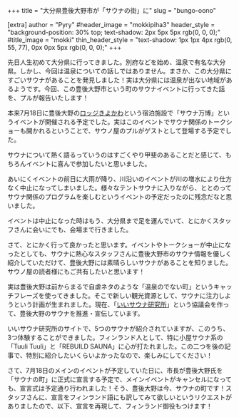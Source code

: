 +++
title = "大分県豊後大野市が「サウナの街」に"
slug = "bungo-oono"

[extra]
author = "Pyry"
#header_image = "mokkipiha3"
header_style = "background-position: 30% top; text-shadow: 2px 5px 5px rgb(0, 0, 0);"
#title_image = "mokki"
thin_header_style = "text-shadow: 1px 1px 4px rgb(0, 55, 77), 0px 0px 5px rgb(0, 0, 0);"
+++

先日人生初めて大分県に行ってきました。別府などを始め、温泉で有名な大分県。しかし、今回は温泉についての話しではありません。まさか、この大分県にすごいサウナがあることを発見しました！実は大分県には温泉が出ない地域があるようです。今回、この豊後大野市という町のサウナイベントに行ってきた話を、プルが報告いたします！

<!-- more -->

本来7月18日に豊後大野の[ロッジきよかわ](https://lodge-kiyokawa.jp)という宿泊施設で「サウナ万博」というイベントが開催される予定でした。実はこのイベントでサウナ関係のトークショーも開かれるということで、サウノ屋のプルがゲストとして登場する予定でした。

サウナについて熱く語るっていうのはすごくやり甲斐のあることだと感じて、もちろんイベントに喜んで参加したいと思いました。

あいにくイベントの前日に大雨が降り、川沿いのイベントが川の増水により仕方なく中止になってしまいました。様々なテントサウナに入りながら、ととのってサウナ関係のプログラムを楽しむというイベントの予定だったのに残念だなと思いました。

イベントは中止になった時はもう、大分県まで足を運んでいて、とにかくスタッフさんに会いにでも、会場まで行きました。

さて、とにかく行って良かったと思います。イベントやトークショーが中止になったとしても、サウナに熱心なスタッフさんに豊後大野市のサウナ情報を優しく紹介していただけて、豊後大野には素晴らしいサウナがあることを知りました。サウノ屋の読者様にもご共有したいと思います！

実は豊後大野は前からまるで自虐ネタのような「温泉のでない町」というキャッチフレーズを使ってきました。そこで新しい観光資源として、サウナに注力しようという計画が生まれました。現在、「[いいサウナ研究所](https://iisaunalab.com)」という協議会を作って、豊後大野のサウナを推進・宣伝しています。

いいサウナ研究所のサイトで、5つのサウナが紹介されていますが、このうち、3つ体験することができました。フィンランド人として、特に小屋サウナ系の「Tuuli Tuuli」と「REBUILD SAUNA」に心が打たれました。この二つを後の記事で、特別に紹介したいくらいよかったなので、楽しみにしてください！

さて、7月18日のメインのイベントが予定していた日に、市長が豊後大野氏を「サウナの町」に正式に宣言する予定で、メインイベントがキャンセルになっても、宣言式は予定通り行われました！そう、豊後大野は今、サウナの町です！スタッフさんに、宣言をフィンランド語にも訳してみて欲しいというリクエストがありましたので、以下、宣言を再現して、フィンランド御役もつけます！
